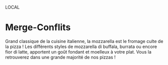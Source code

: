 LOCAL
# Merge-Conflits
Grand classique de la cuisine italienne, la mozzarella est le fromage culte de la pizza ! Les différents styles de mozzarella di buffala, burrata ou encore fior di latte, apportent un goût fondant et moelleux à votre plat. Vous la retrouverez dans une grande majorité de nos pizzas !
